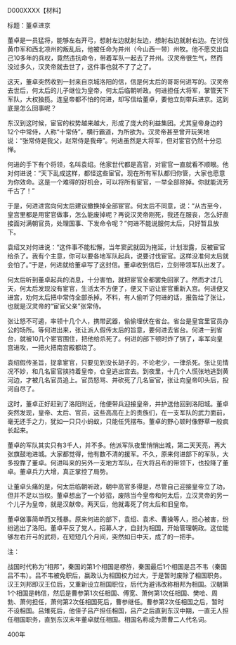 D000XXXX【材料】

标题：董卓进京



董卓是一员猛将，能够左右开弓，想射左边就射左边，想射右边就射右边。在讨伐黄巾军和西北凉州的叛乱后，他被任命为并州（今山西一带）州牧。他不愿交出自己10多年的兵权，竟然违抗命令，带着军队一起去了并州。汉灵帝很生气，然而没过多久，汉灵帝就去世了，这件事也就不了了之了。

这天，董卓突然收到一封来自京城洛阳的信，信是何太后的哥哥何进写的。汉灵帝去世后，何太后的儿子继位为皇帝，何太后临朝听政。何进担任大将军，掌管天下军队，大权独揽。连皇帝都不怕的何进，却写信给董卓，要他立刻带兵进京。这到底是怎么回事呢？

东汉到这时候，宦官的权势越来越大，形成了庞大的利益集团。尤其皇帝身边的12个中常侍，人称“十常侍”，横行霸道，为所欲为。汉灵帝甚至曾开玩笑地说：“张常侍是我父，赵常侍是我母”。何进虽然是大将军，但对宦官仍然十分忌惮。

何进的手下有个将领，名叫袁绍。他家世代都是高官，对宦官一直就看不顺眼。他对何进说：“天下乱成这样，都怪这些宦官。现在所有军队都归你管，大家也愿意为你效命。这是一个难得的好机会，可以将所有宦官，一举全部除掉。你就能流芳千古了！”

于是，何进进宫向何太后建议撤换掉全部宦官。何太后不同意，说：“从古至今，皇宫里都是用宦官做事，怎么能废掉呢？再说汉灵帝刚死，我还在服丧，怎么好直接面对满朝官员，处理国事、下发命令呢？”何进不能说服何太后，只好暂且放下。

袁绍又对何进说：“这件事不能松懈，当年窦武就因为拖延，计划泄露，反被宦官给杀了。我有个主意，你可以要各地军队起兵，说要讨伐宦官。这样没准何太后就会怕了。”于是，何进就给董卓写了这封信。董卓收到信后，立刻带领军队出发了。

何太后听到董卓起兵的消息，十分害怕，就把宦官全都罢免回家了。然而才过几天，何太后发现没有宦官，生活太不方便了，便又下诏让宦官重新入宫。何进便又进宫，劝何太后把中常侍全部杀掉。不料，有人偷听了何进的话，报告给了张让，也就是汉灵帝的“宦官父亲”张常侍。

张让怒不可遏，率领十几个人，携带武器，偷偷埋伏在省台。省台是皇宫里官员办公的场所。等何进出来，张让派人假传太后的旨意，要何进去省台。何进一到省台，就被10几个宦官围住，把他给杀死了。何进的部下顿时炸了锅了，率军向皇宫进攻，一把火把南宫殿都烧了。

袁绍假传圣旨，捉拿宦官，只要见到没长胡子的，不论老少，一律杀死。张让见情况不妙，和几名宦官挟持着皇帝，仓皇逃出宫去。到夜里，十几个人慌张地逃到黄河边，才被几名官员追上。官员怒骂、并砍死了几名宦官，张让向皇帝叩头后，投河自尽了。

这时，董卓正好赶到了洛阳附近，他便带兵迎接皇帝，并护送他回到洛阳城。董卓突然发现，皇帝、太后、官员，这些高高在上的贵族们，在一支军队的武力面前，毫无还手之力，犹如一只只小蚂蚁，只能任凭摆布。董卓的野心顿时像野草一般疯长起来。

董卓的军队其实只有3千人，并不多。他派军队夜里悄悄出城，第二天天亮，再大张旗鼓地进城。大家都觉得，他有数不清的援军。不久，原来何进部下的军队，大多投靠了董卓。何进叫来的另外一支地方军队，在大将吕布的带领下，也投降了董卓。董卓兵力大增，真正掌控了局势。

让董卓头痛的是，何太后临朝听政，朝中高官多得是，尽管自己迎接皇帝立了功，但并不足以当权。董卓想出了一个妙招，废除当今皇帝和何太后，立汉灵帝的另一个儿子为皇帝，就是汉献帝。两天后，他就毒死了何太后和旧皇帝。

董卓做事简单而又残暴。原来何进的部下，袁绍、袁术、曹操等人，担心被害，纷纷逃出了洛阳。董卓平反了党人，招募人才，自封为相国，开始管理朝政。这位能够左右开弓的武将，在短短几个月间，突然如日中天，成了的一把手。



注：

战国时代称为“相邦”，秦国的第1个相国是樛斿，秦国最后1个相国是吕不韦（秦国吕不韦）。吕不韦被免职后，嬴政认为相国权力过大，于是暂时废除了相国职务。汉王刘邦即汉王位后，又重新设立相国职位，后代为避讳改称相邦为相国。汉朝第1个相国是韩信，然后是曹参第1次任相国、傅宽、萧何第1次任相国、樊哙、周勃、萧何担任，萧何第2次任相国死后，曹参继任。曹参第2次任相国之后，暂时不设相国。吕雉死后，他侄子吕产担任相国，吕产之后直到东汉中期，一直无人担任相国职务，直到东汉末年董卓就任相国。相国名称成为萧曹二人代名词。

400年